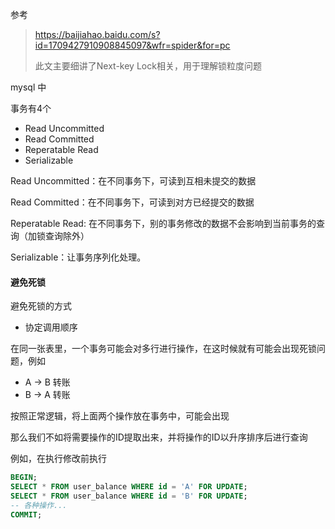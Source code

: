 参考

> https://baijiahao.baidu.com/s?id=1709427910908845097&wfr=spider&for=pc
>
> 此文主要细讲了Next-key Lock相关，用于理解锁粒度问题

mysql 中

事务有4个

- Read Uncommitted
- Read Committed
- Reperatable Read
- Serializable



Read Uncommitted：在不同事务下，可读到互相未提交的数据

Read Committed：在不同事务下，可读到对方已经提交的数据

Reperatable Read: 在不同事务下，别的事务修改的数据不会影响到当前事务的查询（加锁查询除外）

Serializable：让事务序列化处理。



#### 避免死锁

避免死锁的方式

- 协定调用顺序

在同一张表里，一个事务可能会对多行进行操作，在这时候就有可能会出现死锁问题，例如

- A -> B 转账
- B -> A 转账

按照正常逻辑，将上面两个操作放在事务中，可能会出现

那么我们不如将需要操作的ID提取出来，并将操作的ID以升序排序后进行查询

例如，在执行修改前执行

```sql
BEGIN;
SELECT * FROM user_balance WHERE id = 'A' FOR UPDATE;
SELECT * FROM user_balance WHERE id = 'B' FOR UPDATE;
-- 各种操作...
COMMIT;
```





